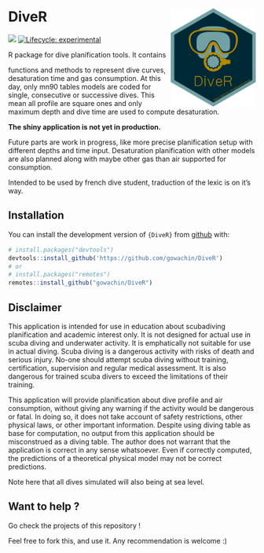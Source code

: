 
<!-- README.md is generated from README.Rmd. Please edit that file -->

# DiveR <img src="https://raw.githubusercontent.com/gowachin/DiveR/master/inst/images/DiveR_hex.png" alt="logo" align="right" height=200px/>

<!-- badges: start -->

<!-- [![R build status](https://github.com/gowachin/DiveR/workflows/R-CMD-check/badge.svg)](https://github.com/gowachin/DiveR/actions) -->
[![](https://img.shields.io/badge/devel%20version-0.2.0-blue.svg)](https://github.com/gowachin/DiveR)
[![Lifecycle:
experimental](https://img.shields.io/badge/lifecycle-experimental-orange.svg)](https://www.tidyverse.org/lifecycle/#experimental)
<!-- badges: end --> R package for dive planification tools. It contains
functions and methods to represent dive curves, desaturation time and
gas consumption. At this day, only mn90 tables models are coded for
single, consecutive or successive dives. This mean all profile are
square ones and only maximum depth and dive time are used to compute
desaturation.

**The shiny application is not yet in production.**

Future parts are work in progress, like more precise planification setup
with different depths and time input. Desaturation planification with
other models are also planned along with maybe other gas than air
supported for consumption.

Intended to be used by french dive student, traduction of the lexic is
on it’s way.

## Installation

You can install the development version of `{DiveR}` from
[github](https://github.com/gowachin/DiveR) with:

``` r
# install.packages("devtools")
devtools::install_github('https://github.com/gowachin/DiveR')
# or 
# install.packages("remotes")
remotes::install_github("gowachin/DiveR")
```

<!--
## Usage

### Planning a single dive

Apart from default/advanced settings, a dive can be resumed by it's maximum depth and duration. For example, here is the default dive for this pacakge, a maximum depth at 20 meters for 40 minutes. Note here that despite going underwater at an altitude of -20, we use positive numeric values.

dive(20,40)

### Planning a second dive

A second dive depends heavily on the first one as the desaturation is not perfect and residual azote will impact the second saturation. 

You'll still need to render `README.Rmd` regularly, to keep `README.md` up-to-date. `devtools::build_readme()` is handy for this. You could also use GitHub Actions to re-render `README.Rmd` every time you push. An example workflow can be found here: <https://github.com/r-lib/actions/tree/master/examples>. -->

## Disclaimer

This application is intended for use in education about scubadiving
planification and academic interest only. It is not designed for actual
use in scuba diving and underwater activity. It is emphatically not
suitable for use in actual diving. Scuba diving is a dangerous activity
with risks of death and serious injury. No-one should attempt scuba
diving without training, certification, supervision and regular medical
assessment. It is also dangerous for trained scuba divers to exceed the
limitations of their training.

This application will provide planification about dive profile and air
consumption, without giving any warning if the activity would be
dangerous or fatal. In doing so, it does not take account of safety
restrictions, other physical laws, or other important information.
Despite using diving table as base for computation, no output from this
application should be misconstrued as a diving table. The author does
not warrant that the application is correct in any sense whatsoever.
Even if correctly computed, the predictions of a theoretical physical
model may not be correct predictions.

Note here that all dives simulated will also being at sea level.

## Want to help ?

Go check the projects of this repository !

Feel free to fork this, and use it. Any recommendation is welcome :)
